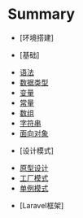 # Summary

* [环境搭建]

* [基础]
 - [语法](primary/语法.md)
 - [数据类型](primary/数据类型.md)
 - [变量](primary/变量.md)
 - [常量](primary/常量.md)
 - [数组](primary/数组.md)
 - [字符串](primary/字符串.md)
 - [面向对象](primary/面向对象.md)
* [设计模式]
 - [原型设计](design/原型设计.md)
 - [工厂模式](design/工厂模式.md)
 - [单例模式](design/单例模式.md)
* [Laravel框架]
